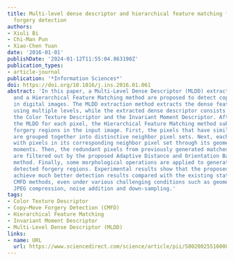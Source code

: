 ```yaml
---
title: Multi-level dense descriptor and hierarchical feature matching for Copy–Move
  forgery detection
authors:
- Xiuli Bi
- Chi-Man Pun
- Xiao-Chen Yuan
date: '2016-01-01'
publishDate: '2024-01-12T11:55:04.863190Z'
publication_types:
- article-journal
publication: '*Information Sciences*'
doi: https://doi.org/10.1016/j.ins.2016.01.061
abstract: 'In this paper, a Multi-Level Dense Descriptor (MLDD) extraction method
  and a Hierarchical Feature Matching method are proposed to detect copy–move forgery
  in digital images. The MLDD extraction method extracts the dense feature descriptors
  using multiple levels, while the extracted dense descriptor consists of two parts:
  the Color Texture Descriptor and the Invariant Moment Descriptor. After calculating
  the MLDD for each pixel, the Hierarchical Feature Matching method subsequently detects
  forgery regions in the input image. First, the pixels that have similar color textures
  are grouped together into distinctive neighbor pixel sets. Next, each pixel is matched
  with pixels in its corresponding neighbor pixel set through its geometric invariant
  moments. Then, the redundant pixels from previously generated matched pixel pairs
  are filtered out by the proposed Adaptive Distance and Orientation Based Filtering
  method. Finally, some morphological operations are applied to generate the final
  detected forgery regions. Experimental results show that the proposed scheme can
  achieve much better detection results compared with the existing state-of-the-art
  CMFD methods, even under various challenging conditions such as geometric transforms,
  JPEG compression, noise addition and down-sampling.'
tags:
- Color Texture Descriptor
- Copy–Move Forgery Detection (CMFD)
- Hierarchical Feature Matching
- Invariant Moment Descriptor
- Multi-Level Dense Descriptor (MLDD)
links:
- name: URL
  url: https://www.sciencedirect.com/science/article/pii/S0020025516000955
---
```

